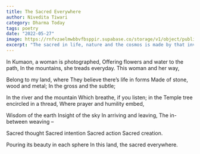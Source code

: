 ```yaml
---
title: The Sacred Everywhere
author: Nivedita Tiwari
category: Dharma Today
tags: poetry
date: "2022-05-27"
image: https://rnfvzaelmwbbvfbsppir.supabase.co/storage/v1/object/public/brhatwebsite/05dhiti/32.webp
excerpt: "The sacred in life, nature and the cosmos is made by that invisible, all-pervading consciousness, which defines this land we call Bhārata."
---
```


In Kumaon, a woman is photographed,
Offering flowers and water to the path,
In the mountains, she treads everyday.
This woman and her way,

Belong to my land, where
They believe there’s life in forms
Made of stone, wood and metal;
In the gross and the subtle;

In the river and the mountain
Which breathe, if you listen; in the
Temple tree encircled in a thread,
Where prayer and humility embed,

Wisdom of the earth
Insight of the sky
In arriving and leaving,
The in-between weaving –

Sacred thought
Sacred intention
Sacred action
Sacred creation.

Pouring its beauty in each sphere
In this land, the sacred everywhere.